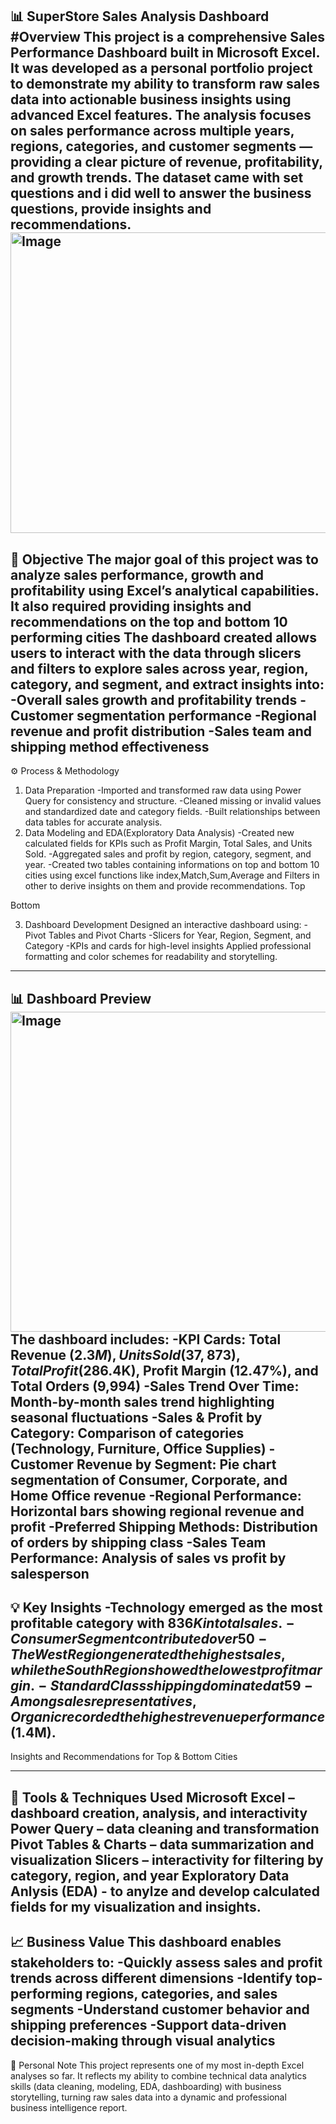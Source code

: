 📊 SuperStore Sales Analysis Dashboard
#Overview
This project is a comprehensive Sales Performance Dashboard built in Microsoft Excel. It was developed as a personal portfolio project to demonstrate my ability to transform raw sales data into actionable business insights using advanced Excel features.
The analysis focuses on sales performance across multiple years, regions, categories, and customer segments — providing a clear picture of revenue, profitability, and growth trends.
The dataset came with set questions and i did well to answer the business questions, provide insights and recommendations.
<img width="808" height="481" alt="Image" src="https://github.com/user-attachments/assets/a3fd5edc-b7af-4e6d-87d2-b5e6ff491001" />
----------------------------------------------------------------------------------------------------------------------------------------------------------------------------------------------------------------------------------------------
🎯 Objective
The major goal of this project was to analyze sales performance, growth and profitability using Excel’s analytical capabilities. It also required providing insights and recommendations on the top and bottom 10 performing cities
The dashboard created allows users to interact with the data through slicers and filters to explore sales across year, region, category, and segment, and extract insights into:
-Overall sales growth and profitability trends
-Customer segmentation performance
-Regional revenue and profit distribution
-Sales team and shipping method effectiveness
----------------------------------------------------------------------------------------------------------------------------------------------------------------------------------------------------------------------------------------------
⚙️ Process & Methodology
1. Data Preparation
-Imported and transformed raw data using Power Query for consistency and structure.
-Cleaned missing or invalid values and standardized date and category fields.
-Built relationships between data tables for accurate analysis.
2. Data Modeling and EDA(Exploratory Data Analysis)
-Created new calculated fields for KPIs such as Profit Margin, Total Sales, and Units Sold.
-Aggregated sales and profit by region, category, segment, and year.
-Created two tables containing informations on top and bottom 10 cities using excel functions like index,Match,Sum,Average and Filters in other to derive insights on them and provide recommendations.
Top

Bottom

3. Dashboard Development
Designed an interactive dashboard using:
 -Pivot Tables and Pivot Charts
 -Slicers for Year, Region, Segment, and Category
 -KPIs and cards for high-level insights
Applied professional formatting and color schemes for readability and storytelling.
----------------------------------------------------------------------------------------------------------------------------------------------------------------------------------------------------------------------------------------------
📊 Dashboard Preview
<img width="1323" height="512" alt="Image" src="https://github.com/user-attachments/assets/ce505d00-8652-4b56-94ba-4d09756ccc54" />
The dashboard includes:
-KPI Cards: Total Revenue ($2.3M), Units Sold (37,873), Total Profit ($286.4K), Profit Margin (12.47%), and Total Orders (9,994)
-Sales Trend Over Time: Month-by-month sales trend highlighting seasonal fluctuations
-Sales & Profit by Category: Comparison of categories (Technology, Furniture, Office Supplies)
-Customer Revenue by Segment: Pie chart segmentation of Consumer, Corporate, and Home Office revenue
-Regional Performance: Horizontal bars showing regional revenue and profit
-Preferred Shipping Methods: Distribution of orders by shipping class
-Sales Team Performance: Analysis of sales vs profit by salesperson
----------------------------------------------------------------------------------------------------------------------------------------------------------------------------------------------------------------------------------------------
💡 Key Insights
-Technology emerged as the most profitable category with $836K in total sales.
-Consumer Segment contributed over 50% of total revenue.
-The West Region generated the highest sales, while the South Region showed the lowest profit margin.
-Standard Class shipping dominated at 59% of total orders.
-Among sales representatives, Organic recorded the highest revenue performance ($1.4M).
----------------------------------------------------------------------------------------------------------------------------------------------------------------------------------------------------------------------------------------------
Insights and Recommendations for Top & Bottom Cities

----------------------------------------------------------------------------------------------------------------------------------------------------------------------------------------------------------------------------------------------
🧰 Tools & Techniques Used
Microsoft Excel – dashboard creation, analysis, and interactivity
Power Query – data cleaning and transformation
Pivot Tables & Charts – data summarization and visualization
Slicers – interactivity for filtering by category, region, and year
Exploratory Data Anlysis (EDA) - to anylze and develop calculated fields for my visualization and insights.
----------------------------------------------------------------------------------------------------------------------------------------------------------------------------------------------------------------------------------------------
📈 Business Value
This dashboard enables stakeholders to:
-Quickly assess sales and profit trends across different dimensions
-Identify top-performing regions, categories, and sales segments
-Understand customer behavior and shipping preferences
-Support data-driven decision-making through visual analytics
----------------------------------------------------------------------------------------------------------------------------------------------------------------------------------------------------------------------------------------------
🧠 Personal Note
This project represents one of my most in-depth Excel analyses so far.
It reflects my ability to combine technical data analytics skills (data cleaning, modeling, EDA, dashboarding) with business storytelling, turning raw sales data into a dynamic and professional business intelligence report.








